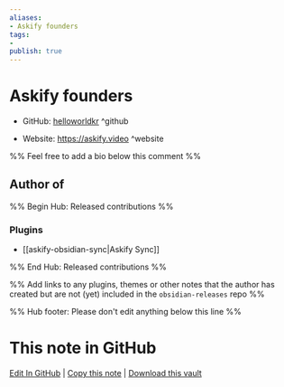 ```yaml
---
aliases:
- Askify founders
tags:
- 
publish: true
---
```


# Askify founders

- GitHub: [helloworldkr](https://github.com/helloworldkr/) ^github
<!-- - Discord: `@` ^discord-->
- Website: <https://askify.video> ^website
<!-- - [[Publish sites|Publish site]]: <https://> ^publish-->

%% Feel free to add a bio below this comment %%


## Author of

%% Begin Hub: Released contributions %%
### Plugins
- [[askify-obsidian-sync|Askify Sync]]

%% End Hub: Released contributions %%

%% Add links to any plugins, themes or other notes that the author has created but are not (yet) included in the `obsidian-releases` repo %%

<!--
### Unlisted plugins
-->

<!--
### Others
-->

<!--
## Sponsor this author
-->

<!-- - [[GitHub sponsors]]: [Sponsor @helloworldkr on GitHub Sponsors](https://github.com/sponsors/helloworldkr) ^github-sponsor-->
<!-- - [[Buy me a coffee]]: <https://> ^buy-me-a-coffee-->
<!-- - [[PayPal]]: <https://> ^paypal-->
<!-- - [[Patreon]]: <https://> ^patreon-->

<!--
## Follow this author
-->

<!-- - [[YouTube Channels|On YouTube]]: <https://> ^youtube-->
<!-- - Twitter: <https://> ^twitter-->
<!-- - ... -->

%% Hub footer: Please don't edit anything below this line %%

# This note in GitHub

<span class="git-footer">[Edit In GitHub](https://github.dev/obsidian-community/obsidian-hub/blob/main/01%20-%20Community/People/helloworldkr.md "git-hub-edit-note") | [Copy this note](https://raw.githubusercontent.com/obsidian-community/obsidian-hub/main/01%20-%20Community/People/helloworldkr.md "git-hub-copy-note") | [Download this vault](https://github.com/obsidian-community/obsidian-hub/archive/refs/heads/main.zip "git-hub-download-vault") </span>
